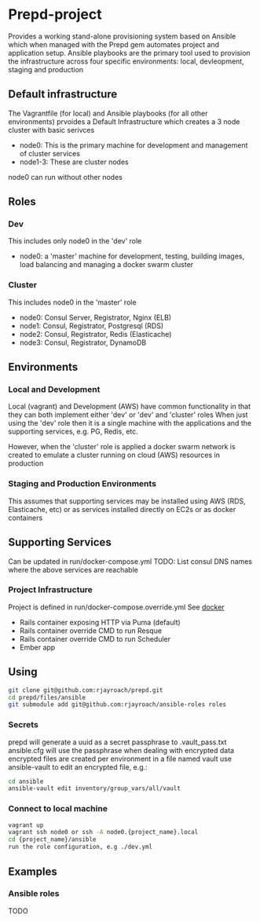 # Prepd-project

Provides a working stand-alone provisioning system based on Ansible which when managed with the Prepd gem
automates project and application setup. Ansible playbooks are the primary tool used to provision the
infrastructure across four specific environments: local, devleopment, staging and production

## Default infrastructure

The Vagrantfile (for local) and Ansible playbooks (for all other environments) prvoides a Default Infrastructure
which creates a 3 node cluster with basic serivces

- node0: This is the primary machine for development and management of cluster services
- node1-3: These are cluster nodes

node0 can run without other nodes


## Roles

### Dev

This includes only node0 in the 'dev' role

- node0: a 'master' machine for development, testing, building images, load balancing and managing a docker swarm cluster

### Cluster

This includes node0 in the 'master' role

- node0: Consul Server, Registrator, Nginx (ELB)
- node1: Consul, Registrator, Postgresql (RDS)
- node2: Consul, Registrator, Redis (Elasticache)
- node3: Consul, Registrator, DynamoDB

## Environments

### Local and Development

Local (vagrant) and Development (AWS) have common functionality in that they can both implement either 'dev' or 'dev' and 'cluster' roles
When just using the 'dev' role then it is a single machine with the applications and the supporting services, e.g. PG, Redis, etc.

However, when the 'cluster' role is applied a docker swarm network is created to emulate a cluster running on cloud (AWS) resources in production


### Staging and Production Environments

This assumes that supporting services may be installed using AWS (RDS, Elasticache, etc) or as services installed directly on EC2s or as docker
containers


## Supporting Services

Can be updated in run/docker-compose.yml
TODO: List consul DNS names where the above services are reachable

### Project Infrastructure

Project is defined in run/docker-compose.override.yml See [docker](https://docs.docker.com/compose/extends/)
- Rails container exposing HTTP via Puma (default)
- Rails container override CMD to run Resque
- Rails container override CMD to run Scheduler
- Ember app


## Using

```bash
git clone git@github.com:rjayroach/prepd.git
cd prepd/files/ansible
git submodule add git@github.com:rjayroach/ansible-roles roles
```

### Secrets
prepd will generate a uuid as a secret passphrase to .vault_pass.txt
ansible.cfg will use the passphrase when dealing with encrypted data
encrypted files are created per environment in a file named vault
use ansible-vault to edit an encrypted file, e.g.:

```bash
cd ansible
ansible-vault edit inventory/group_vars/all/vault
```

### Connect to local machine

```bash
vagrant up
vagrant ssh node0 or ssh -A node0.{project_name}.local
cd {project_name}/ansible
run the role configuration, e.g ./dev.yml
```


## Examples

### Ansible roles

TODO
